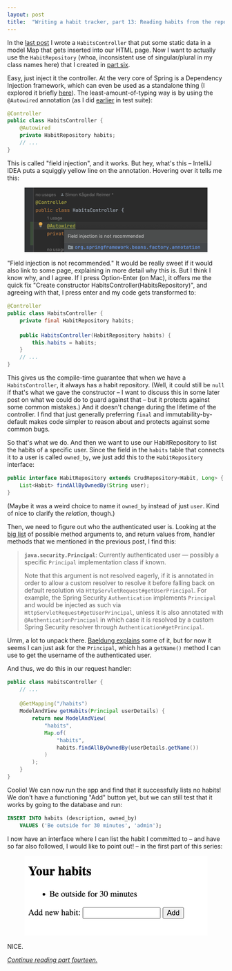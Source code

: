 ```yaml
---
layout: post
title:  "Writing a habit tracker, part 13: Reading habits from the repository"
---
```


In the [last post](/posts/2023-01-12-habit-tracker-making-habits-page-work) I wrote a `HabitsController` that put some static data in a model Map that gets inserted into our HTML page. Now I want to actually use the `HabitRepository` (whoa, inconsistent use of singular/plural in my class names here) that I created in [part six](/posts/2023-01-06-habit-tracker-records-and-other-improvements).

Easy, just inject it the controller. At the very core of Spring is a Dependency Injection framework, which can even be used as a standalone thing (I explored it briefly [here](https://blog.skagedal.tech/2021/03/15/micronaut-and-graalvm.html)).  The least-amount-of-typing way is by using the `@Autowired` annotation (as I did [earlier](https://blog.skagedal.tech/2023/01/05/habit-tracker-repository.html) in test suite):

```java
@Controller
public class HabitsController {
    @Autowired
    private HabitRepository habits;
    // ...
}
```

This is called "field injection", and it works. But hey, what's this – IntelliJ IDEA puts a squiggly yellow line on the annotation. Hovering over it tells me this:

<figure>
<img src="/images/habit-tracker/field-injection-not-recommended.png" alt="Screenshot of IntelliJ IDEA, saying that field injection with @Autowired is not recommended." />
</figure>

"Field injection is not recommended." It would be really sweet if it would also link to some page, explaining in more detail why this is. But I think I know why, and I agree. If I press Option-Enter (on Mac), it offers me the quick fix "Create constructor HabitsController(HabitsRepository)", and agreeing with that, I press enter and my code gets transformed to:

```java
@Controller
public class HabitsController {
    private final HabitRepository habits;

    public HabitsController(HabitRepository habits) {
        this.habits = habits;
    }
    // ...
}
```

This gives us the compile-time guarantee that when we have a `HabitsController`, it always has a habit repository. (Well, it could still be `null` if that's what we gave the constructor – I want to discuss this in some later post on what we could do to guard against that – but it protects against some common mistakes.) And it doesn't change during the lifetime of the controller. I find that just generally preferring `final` and immutability-by-default makes code simpler to reason about and protects against some common bugs. 

So that's what we do. And then we want to use our HabitRepository to list the habits of a specific user. Since the field in the `habits` table that connects it to a user is called `owned_by`, we just add this to the `HabitRepository` interface:

```java
public interface HabitRepository extends CrudRepository<Habit, Long> {
    List<Habit> findAllByOwnedBy(String user);
}
```

(Maybe it was a weird choice to name it `owned_by` instead of just `user`. Kind of nice to clarify the _relation_, though.)

Then, we need to figure out who the authenticated user is. Looking at the [big list](https://docs.spring.io/spring-framework/docs/current/reference/html/web.html#mvc-ann-methods) of possible method arguments to, and return values from, handler methods that we mentioned in the previous post, I find this:

> **`java.security.Principal`**:
> Currently authenticated user — possibly a specific `Principal` implementation class if known.
>
> Note that this argument is not resolved eagerly, if it is annotated in order to allow a custom resolver to resolve it before falling back on default resolution via `HttpServletRequest#getUserPrincipal`. For example, the Spring Security `Authentication` implements `Principal` and would be injected as such via `HttpServletRequest#getUserPrincipal`, unless it is also annotated with `@AuthenticationPrincipal` in which case it is resolved by a custom Spring Security resolver through `Authentication#getPrincipal`.

Umm, a lot to unpack there. [Baeldung explains](https://www.baeldung.com/get-user-in-spring-security) some of it, but for now it seems I can just ask for the `Principal`, which has a `getName()` method I can use to get the username of the authenticated user. 

And thus, we do this in our request handler:

```java
public class HabitsController {
    // ...
    
    @GetMapping("/habits")
    ModelAndView getHabits(Principal userDetails) {
        return new ModelAndView(
            "habits",
            Map.of(
                "habits",
                habits.findAllByOwnedBy(userDetails.getName())
            )
        );
    }
}
```

Coolio! We can now run the app and find that it successfully lists no habits! We don't have a functioning "Add" button yet, but we can still test that it works by going to the database and run:

```sql
INSERT INTO habits (description, owned_by) 
    VALUES ('Be outside for 30 minutes', 'admin');
```

I now have an interface where I can list the habit I committed to – and have so far also followed, I would like to point out! – in the first part of this series:


<figure>
<img src="/images/habit-tracker/your-habits-be-outside-for-30-minutes.png" alt="Screenshot of the hahabit habits page, listing my first habit." />
</figure>

NICE.

_[Continue reading part fourteen.](/posts/2023-01-14-habit-tracker-spring-session-jdbc)_
